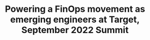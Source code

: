 ---
title: Powering a FinOps movement as emerging engineers at Target, September 2022 Summit
description: We were pleased to feature two emerging Target engineers, Abigail Mannelin and Liz Bruder, who shared their continuing journey of becoming engineers with an immediate focus on Cloud FinOps, building upon the existing cloud cost management and operations at Target.
date-added: Dec 2022
type: Video
source: Foundation Contribution
label: 
link: https://www.youtube.com/watch?v=JnjgySrtwYk
cloud-provider: 
  - Multi-Cloud
permalink: /resources/not-here/
weight: 30
listing: true
---